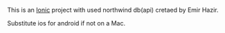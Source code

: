 This is an  [Ionic](http://ionicframework.com/docs/) project with used northwind db(api) cretaed by 
Emir Hazir.


Substitute ios for android if not on a Mac.

